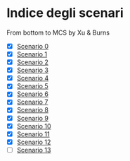 # Indice degli scenari

From bottom to MCS by Xu & Burns

- [X] [Scenario 0](scenario_0/scenario_0.md)
- [X] [Scenario 1](scenario_1/scenario_1.md)
- [X] [Scenario 2](scenario_2/scenario_2.md)
- [X] [Scenario 3](scenario_3/scenario_3.md)
- [X] [Scenario 4](scenario_4/scenario_4.md)
- [X] [Scenario 5](scenario_5/scenario_5.md)
- [X] [Scenario 6](scenario_6/scenario_6.md)
- [X] [Scenario 7](scenario_7/scenario_7.md)
- [X] [Scenario 8](scenario_8/scenario_8.md)
- [X] [Scenario 9](scenario_9/scenario_9.md)
- [X] [Scenario 10](scenario_10/scenario_10.md)
- [X] [Scenario 11](scenario_11/scenario_11.md)
- [X] [Scenario 12](scenario_12/scenario_12.md)
- [ ] [Scenario 13](scenario_13/scenario_13.md)
